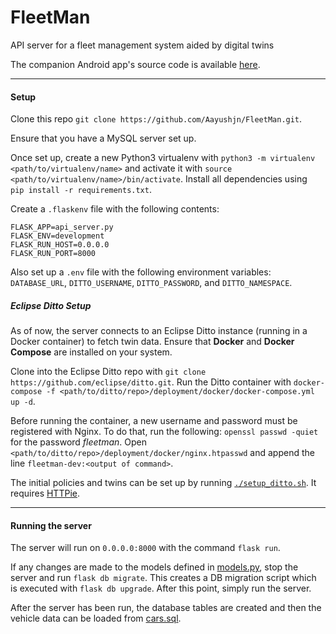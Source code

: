 # FleetMan

API server for a fleet management system aided by digital twins

The companion Android app's source code is available [here](https://github.com/Aayushjn/FleetMan-Android).

___
#### Setup
Clone this repo `git clone https://github.com/Aayushjn/FleetMan.git`.

Ensure that you have a MySQL server set up.

Once set up, create a new Python3 virtualenv with `python3 -m virtualenv <path/to/virtualenv/name>` and activate it 
with `source <path/to/virtualenv/name>/bin/activate`. Install all dependencies using `
pip install -r requirements.txt`.

Create a `.flaskenv` file with the following contents:
```.env
FLASK_APP=api_server.py
FLASK_ENV=development
FLASK_RUN_HOST=0.0.0.0
FLASK_RUN_PORT=8000
```

Also set up a `.env` file with the following environment variables: `DATABASE_URL`, `DITTO_USERNAME`, `DITTO_PASSWORD`, 
and `DITTO_NAMESPACE`.

##### Eclipse Ditto Setup
As of now, the server connects to an Eclipse Ditto instance (running in a Docker container) to fetch twin data.
Ensure that **Docker** and **Docker Compose** are installed on your system. 

Clone into the Eclipse Ditto repo with `git clone https://github.com/eclipse/ditto.git`. Run the Ditto container with 
`docker-compose -f <path/to/ditto/repo>/deployment/docker/docker-compose.yml up -d`.

Before running the container, a new username and password must be registered with Nginx. To do that, run the following:
`openssl passwd -quiet` for the password _fleetman_. Open `<path/to/ditto/repo>/deployment/docker/nginx.htpasswd` and append the line 
`fleetman-dev:<output of command>`.

The initial policies and twins can be set up by running [`./setup_ditto.sh`](setup_ditto.sh). It requires 
[HTTPie](https://httpie.org/doc#installation).
 
___
#### Running the server
The server will run on `0.0.0.0:8000` with the command `flask run`.

If any changes are made to the models defined in [models.py](app/models.py), stop the server and run `flask db migrate`.
This creates a DB migration script which is executed with `flask db upgrade`. After this point, simply run the server.

After the server has been run, the database tables are created and then the vehicle data can be loaded from 
[cars.sql](cars.sql).